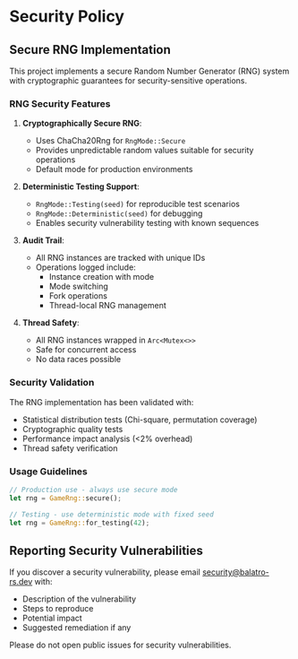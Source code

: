 # Security Policy

## Secure RNG Implementation

This project implements a secure Random Number Generator (RNG) system with cryptographic guarantees for security-sensitive operations.

### RNG Security Features

1. **Cryptographically Secure RNG**:
   - Uses ChaCha20Rng for `RngMode::Secure`
   - Provides unpredictable random values suitable for security operations
   - Default mode for production environments

2. **Deterministic Testing Support**:
   - `RngMode::Testing(seed)` for reproducible test scenarios
   - `RngMode::Deterministic(seed)` for debugging
   - Enables security vulnerability testing with known sequences

3. **Audit Trail**:
   - All RNG instances are tracked with unique IDs
   - Operations logged include:
     - Instance creation with mode
     - Mode switching
     - Fork operations
     - Thread-local RNG management

4. **Thread Safety**:
   - All RNG instances wrapped in `Arc<Mutex<>>`
   - Safe for concurrent access
   - No data races possible

### Security Validation

The RNG implementation has been validated with:
- Statistical distribution tests (Chi-square, permutation coverage)
- Cryptographic quality tests
- Performance impact analysis (<2% overhead)
- Thread safety verification

### Usage Guidelines

```rust
// Production use - always use secure mode
let rng = GameRng::secure();

// Testing - use deterministic mode with fixed seed
let rng = GameRng::for_testing(42);
```

## Reporting Security Vulnerabilities

If you discover a security vulnerability, please email security@balatro-rs.dev with:
- Description of the vulnerability
- Steps to reproduce
- Potential impact
- Suggested remediation if any

Please do not open public issues for security vulnerabilities.
